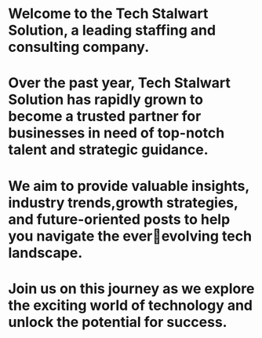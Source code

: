 
# Welcome to the Tech Stalwart Solution, a leading staffing and consulting company. 
# Over the past year, Tech Stalwart Solution has rapidly grown to become a trusted partner for businesses in need of top-notch talent and strategic guidance.
# We aim to provide valuable insights, industry trends,growth strategies, and future-oriented posts to help you navigate the everevolving tech landscape. 
# Join us on this journey as we explore the exciting world of technology and unlock the potential for success.
